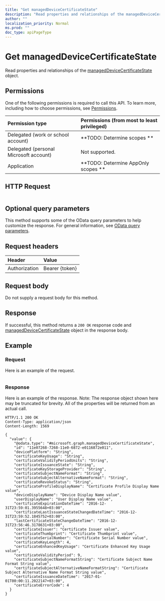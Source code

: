 ```yaml
---
title: "Get managedDeviceCertificateState"
description: "Read properties and relationships of the managedDeviceCertificateState object."
author: ""
localization_priority: Normal
ms.prod: ""
doc_type: apiPageType
---
```


# Get managedDeviceCertificateState

Read properties and relationships of the [managedDeviceCertificateState](../resources/manageddevicecertificatestate.md) object.

## Permissions
One of the following permissions is required to call this API. To learn more, including how to choose permissions, see [Permissions](/concepts/permissions-reference.md).

|Permission type|Permissions (from most to least privileged)|
|:---|:---|
|Delegated (work or school account)|**TODO: Determine scopes **|
|Delegated (personal Microsoft account)|Not supported.|
|Application|**TODO: Determine AppOnly scopes **|

## HTTP Request
<!-- {
  "blockType": "ignored"
}
-->
``` http
```

## Optional query parameters
This method supports some of the OData query parameters to help customize the response. For general information, see [OData query parameters](/graph/query-parameters).

## Request headers
|Header|Value|
|:---|:---|
|Authorization|Bearer {token}|

## Request body
Do not supply a request body for this method.

## Response
If successful, this method returns a `200 OK` response code and [managedDeviceCertificateState](../resources/manageddevicecertificatestate.md) object in the response body.

## Example

### Request
Here is an example of the request.
<!-- {
  "blockType": "request",
  "name": "get_manageddevicecertificatestate"
}
-->
``` http

```

### Response
Here is an example of the response. Note: The response object shown here may be truncated for brevity. All of the properties will be returned from an actual call.
<!-- {
  "blockType": "response",
  "truncated": true,
  "@odata.type": "microsoft.graph.managedDeviceCertificateState"
}
-->
``` http
HTTP/1.1 200 OK
Content-Type: application/json
Content-Length: 1569

{
  "value": {
    "@odata.type": "#microsoft.graph.managedDeviceCertificateState",
    "id": "11e07268-7268-11e0-6872-e0116872e011",
    "devicePlatform": "String",
    "certificateKeyUsage": "String",
    "certificateValidityPeriodUnits": "String",
    "certificateIssuanceState": "String",
    "certificateKeyStorageProvider": "String",
    "certificateSubjectNameFormat": "String",
    "certificateSubjectAlternativeNameFormat": "String",
    "certificateRevokeStatus": "String",
    "certificateProfileDisplayName": "Certificate Profile Display Name value",
    "deviceDisplayName": "Device Display Name value",
    "userDisplayName": "User Display Name value",
    "certificateExpirationDateTime": "2016-12-31T23:59:01.3955648+03:00",
    "certificateLastIssuanceStateChangedDateTime": "2016-12-31T23:59:52.1845752+03:00",
    "lastCertificateStateChangeDateTime": "2016-12-31T23:56:46.3178631+03:00",
    "certificateIssuer": "Certificate Issuer value",
    "certificateThumbprint": "Certificate Thumbprint value",
    "certificateSerialNumber": "Certificate Serial Number value",
    "certificateKeyLength": 4,
    "certificateEnhancedKeyUsage": "Certificate Enhanced Key Usage value",
    "certificateValidityPeriod": 9,
    "certificateSubjectNameFormatString": "Certificate Subject Name Format String value",
    "certificateSubjectAlternativeNameFormatString": "Certificate Subject Alternative Name Format String value",
    "certificateIssuanceDateTime": "2017-01-01T00:00:11.2022147+03:00",
    "certificateErrorCode": 4
  }
}
```

